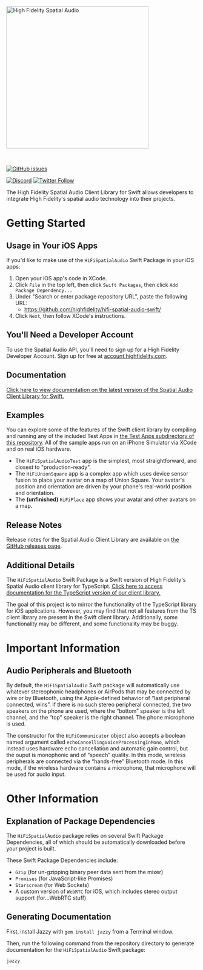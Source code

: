 <img src="https://raw.githubusercontent.com/highfidelity/hifi-spatial-audio-swift/main/utilities/spatialAudioLogo.svg" alt="High Fidelity Spatial Audio" width="375"/>

&nbsp;

[![GitHub issues](https://img.shields.io/github/issues/highfidelity/hifi-spatial-audio-swift?style=flat-square)](https://github.com/highfidelity/hifi-spatial-audio-swift/issues)

[![Discord](https://img.shields.io/discord/789545374837768242?label=discord&style=flat-square)](https://discord.gg/GrhxWPrp)
[![Twitter Follow](https://img.shields.io/twitter/follow/HighFidelityXR?style=flat-square)](https://twitter.com/HighFidelityXR)

The High Fidelity Spatial Audio Client Library for Swift allows developers to integrate High Fidelity's spatial audio technology into their projects.

# Getting Started
## Usage in Your iOS Apps
If you'd like to make use of the `HiFiSpatialAudio` Swift Package in your iOS apps:
1. Open your iOS app's code in XCode.
2. Click `File` in the top left, then click `Swift Packages`, then click `Add Package Dependency...`
3. Under "Search or enter package repository URL", paste the following URL:
    - https://github.com/highfidelity/hifi-spatial-audio-swift/
4. Click `Next`, then follow XCode's instructions.

## You'll Need a Developer Account
To use the Spatial Audio API, you'll need to sign up for a High Fidelity Developer Account. Sign up for free at [account.highfidelity.com](https://account.highfidelity.com).

## Documentation
[Click here to view documentation on the latest version of the Spatial Audio Client Library for Swift.](https://docs.highfidelity.com/swift/latest/index.html)

## Examples
You can explore some of the features of the Swift client library by compiling and running any of the included Test Apps in [the Test Apps subdirectory of this repository](https://github.com/highfidelity/hifi-spatial-audio-swift/tree/main/Test%20Apps). All of the sample apps run on an iPhone Simulator via XCode and on real iOS hardware.
- The `HiFiSpatialAudioTest` app is the simplest, most straightforward, and closest to "production-ready".
- The `HiFiUnionSquare` app is a complex app which uses device sensor fusion to place your avatar on a map of Union Square. Your avatar's position and orientation are driven by your phone's real-world position and orientation.
- The **(unfinished)** `HiFiPlace` app shows your avatar and other avatars on a map.

## Release Notes
Release notes for the Spatial Audio Client Library are available on [the GitHub releases page](https://github.com/highfidelity/hifi-spatial-audio-swift/releases).

## Additional Details
The `HiFiSpatialAudio` Swift Package is a Swift version of High Fidelity's Spatial Audio client library for TypeScript. [Click here to access documentation for the TypeScript version of our client library.](https://docs.highfidelity.com/js/latest/index.html)

The goal of this project is to mirror the functionality of the TypeScript library for iOS applications. However, you may find that not all features from the TS client library are present in the Swift client library. Additionally, some functionality may be different, and some functionality may be buggy.

# Important Information

## Audio Peripherals and Bluetooth
By default, the `HiFiSpatialAudio` Swift package will automatically use whatever stereophonic headphones or AirPods that may be connected by wire or by Bluetooth, using the Apple-defined behavior of “last peripheral connected, wins”. If there is no such stereo peripheral connected, the two speakers on the phone are used, where the “bottom” speaker is the left channel, and the “top” speaker is the right channel. The phone microphone is used.

The constructor for the `HiFiCommunicator` object also accepts a boolean named argument called `echoCancellingVoiceProcessingInMono`, which instead uses hardware echo cancellation and automatic gain control, but the ouput is monophonic and of “speech” quality. In this mode, wireless peripherals are connected via the “hands-free” Bluetooth mode. In this mode, if the wireless hardware contains a microphone, that microphone will be used for audio input.

# Other Information

## Explanation of Package Dependencies
The `HiFiSpatialAudio` package relies on several Swift Package Dependencies, all of which should be automatically downloaded before your project is built.

These Swift Package Dependencies include:
- `Gzip` (for un-gzipping binary peer data sent from the mixer)
- `Promises` (for JavaScript-like Promises)
- `Starscream` (for Web Sockets)
- A custom version of `WebRTC` for iOS, which includes stereo output support (for...WebRTC stuff)

## Generating Documentation
First, install Jazzy with `gem install jazzy` from a Terminal window.

Then, run the following command from the repository directory to generate documentation for the `HiFiSpatialAudio` Swift package:

```
jazzy
```
